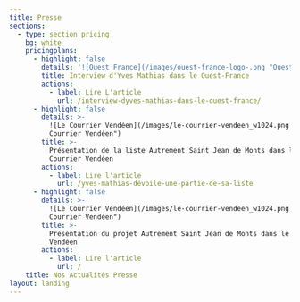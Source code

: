 ```yaml
---
title: Presse
sections:
  - type: section_pricing
    bg: white
    pricingplans:
      - highlight: false
        details: '![Ouest France](/images/ouest-france-logo-.png "Ouest France")'
        title: Interview d'Yves Mathias dans le Ouest-France
        actions:
          - label: Lire L'article
            url: /interview-dyves-mathias-dans-le-ouest-france/
      - highlight: false
        details: >-
          ![Le Courrier Vendéen](/images/le-courrier-vendeen_w1024.png "Le
          Courrier Vendéen")
        title: >-
          Présentation de la liste Autrement Saint Jean de Monts dans le
          Courrier Vendéen
        actions:
          - label: Lire l'article
            url: /yves-mathias-dévoile-une-partie-de-sa-liste
      - highlight: false
        details: >-
          ![Le Courrier Vendéen](/images/le-courrier-vendeen_w1024.png "Le
          Courrier Vendéen")
        title: >-
          Présentation du projet Autrement Saint Jean de Monts dans le Courrier
          Vendéen
        actions:
          - label: Lire l'article
            url: /
    title: Nos Actualités Presse
layout: landing
---
```

